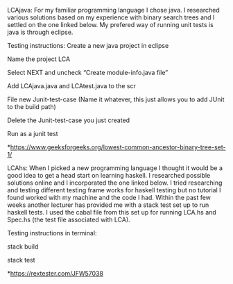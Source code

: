 LCAjava: For my familiar programming language I chose java. I researched various solutions based on my experience with binary search trees and I settled on the one linked below. My prefered way of running unit tests is java is through eclipse.

Testing instructions:
  Create a new java project in eclipse
  
  Name the project LCA
  
  Select NEXT and uncheck “Create module-info.java file”
  
  Add LCAjava.java and LCAtest.java to the scr
  
  File new Junit-test-case (Name it whatever, this just allows you to add JUnit to the build path)
  
  Delete the Junit-test-case you just created
  
  Run as a junit test
  

*https://www.geeksforgeeks.org/lowest-common-ancestor-binary-tree-set-1/




LCAhs: When I picked a new programming language I thought it would be a good idea to get a head start on learning haskell. I researched possible solutions online and I incorporated the one linked below. I tried researching and testing different testing frame works for haskell testing but no tutorial I found worked with my machine and the code I had. Within the past few weeks another lecturer has provided me with a stack test set up to run haskell tests. I used the cabal file from this set up for running LCA.hs and Spec.hs (the test file associated with LCA).

Testing instructions in terminal:

  stack build
  
  stack test
  

*https://rextester.com/JFW57038 
